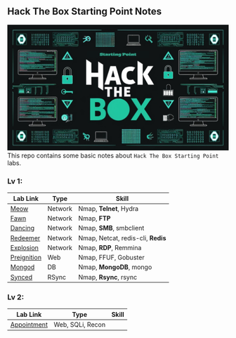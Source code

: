 ## Hack The Box Starting Point Notes
![banner](banner.png)
This repo contains some basic notes about `Hack The Box Starting Point` labs.
### Lv 1:
| Lab Link | Type | Skill |
|---|---|---|
|[Meow](./T1_Meow/README.md)| Network | Nmap, **Telnet**, Hydra|
|[Fawn](./T1_fawn/README.md)| Network | Nmap, **FTP**|
|[Dancing](./T1_dancing/README.md)| Network | Nmap, **SMB**, smbclient|
|[Redeemer](./T1_Redeemer/README.md)| Network | Nmap, Netcat, redis-cli, **Redis**|
|[Explosion](./T1_explosion/README.md)| Network | Nmap, **RDP**, Remmina|
|[Preignition](./T1_preignition/README.md)| Web | Nmap, FFUF, Gobuster |
|[Mongod](./T1_mongod/README.md)| DB | Nmap, **MongoDB**, mongo |
|[Synced](./T1_synced/README.md)| RSync | Nmap, **Rsync**, rsync|

### Lv 2:
| Lab Link | Type | Skill |
|---|---|---|
|[Appointment](./T2_appointment/README.md)| Web, SQLi, Recon| |